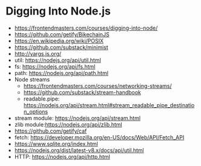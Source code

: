 # Digging Into Node.js

* <https://frontendmasters.com/courses/digging-into-node/>
* <https://github.com/getify/BikechainJS>
* <https://en.wikipedia.org/wiki/POSIX>
* <https://github.com/substack/minimist>
* <http://yargs.js.org/>
* util: <https://nodejs.org/api/util.html>
* fs: <https://nodejs.org/api/fs.html>
* path: <https://nodejs.org/api/path.html>
* Node streams
  * <https://frontendmasters.com/courses/networking-streams/>
  * <https://github.com/substack/stream-handbook>
  * readable.pipe: <https://nodejs.org/api/stream.html#stream_readable_pipe_destination_options>
* stream module: <https://nodejs.org/api/stream.html>
* zlib module:<https://nodejs.org/api/zlib.html>
* <https://github.com/getify/caf>
* fetch: <https://developer.mozilla.org/en-US/docs/Web/API/Fetch_API>
* <https://www.sqlite.org/index.html>
* <https://nodejs.org/dist/latest-v8.x/docs/api/util.html>
* HTTP: <https://nodejs.org/api/http.html>
